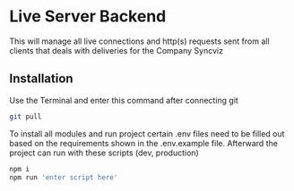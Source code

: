 # Live Server Backend

This will manage all live connections and http(s) requests sent from all clients that deals with deliveries for the Company Syncviz

## Installation

Use the Terminal and enter this command after connecting git

```bash
git pull
```

To install all modules and run project certain .env files need to be filled out based on the requirements shown in the .env.example file. Afterward the project can run with these scripts (dev, production)

```bash
npm i
npm run 'enter script here'
```
